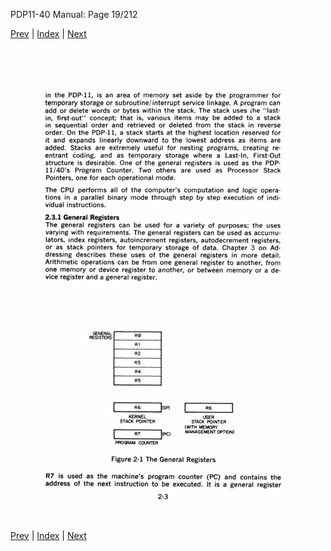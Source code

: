 PDP11-40 Manual: Page 19/212

[Prev](pdp11-40-000018.html) | [Index](index.html) | [Next](pdp11-40-000020.html)

![](pdp11-40-000019.gif)

[Prev](pdp11-40-000018.html) | [Index](index.html) | [Next](pdp11-40-000020.html)

